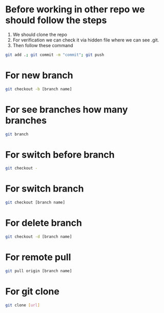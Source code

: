 # Before working in other repo we should follow the steps

1. We should clone the repo
2. For verification we can check it via hidden file where we can see .git.
3. Then follow these command

```bash
git add .; git commit -m "commit"; git push
```

# For new branch

```bash
git checkout -b [branch name]
```

# For see branches how many branches

```bash
git branch
```

# For switch before branch

```bash
git checkout -
```

# For switch branch

```bash
git checkout [branch name]
```

# For delete branch

```bash
git checkout -d [branch name]
```

# For remote pull

```bash
git pull origin [branch name]
```

# For git clone

```bash
git clone [url]
```
